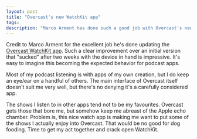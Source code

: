 ```yaml
---
layout: post
title: "Overcast's new WatchKit app"
tags:
description: "Marco Arment has done such a good job with Overcast's new WatchKit app that I want to write my own, but am bot sure what I'd do differently"
---
```


Credit to Marco Arment for the excellent job he's done updating the [Overcast WatchKit app][overcast]. Such a clear improvement over an initial version that "sucked" after two weeks with the device in hand is impressive. It's easy to imagine this becoming the expected behavior for podcast apps.

Most of my podcast listening is with apps of my own creation, but I do keep an eye/ear on a handful of others. The main interface of Overcast itself doesn't suit me very well, but there's no denying it's a carefully considered app.

The shows I listen to in other apps tend not to be my favourites. Overcast gets those that bore me, but somehow keep me abreast of the Apple echo chamber. Problem is, this nice watch app is making me want to put some of the shows I actually enjoy into Overcast. That would be no good for dog fooding. Time to get my act together and crack open WatchKit.

[overcast]:http://www.marco.org/2015/05/08/overcast-apple-watch-redesign
